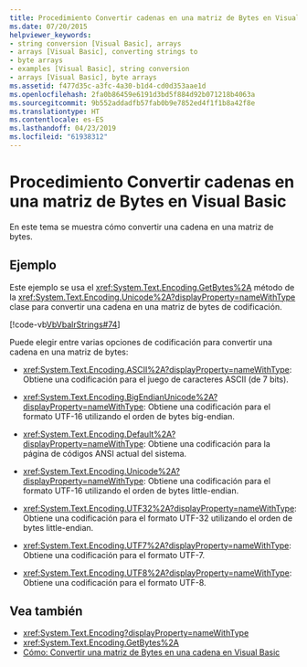 ```yaml
---
title: Procedimiento Convertir cadenas en una matriz de Bytes en Visual Basic
ms.date: 07/20/2015
helpviewer_keywords:
- string conversion [Visual Basic], arrays
- arrays [Visual Basic], converting strings to
- byte arrays
- examples [Visual Basic], string conversion
- arrays [Visual Basic], byte arrays
ms.assetid: f477d35c-a3fc-4a30-b1d4-cd0d353aae1d
ms.openlocfilehash: 2fa0b86459e6191d3bd5f884d92b071218b4063a
ms.sourcegitcommit: 9b552addadfb57fab0b9e7852ed4f1f1b8a42f8e
ms.translationtype: HT
ms.contentlocale: es-ES
ms.lasthandoff: 04/23/2019
ms.locfileid: "61938312"
---
```

# <a name="how-to-convert-strings-into-an-array-of-bytes-in-visual-basic"></a>Procedimiento Convertir cadenas en una matriz de Bytes en Visual Basic
En este tema se muestra cómo convertir una cadena en una matriz de bytes.  
  
## <a name="example"></a>Ejemplo  
 Este ejemplo se usa el <xref:System.Text.Encoding.GetBytes%2A> método de la <xref:System.Text.Encoding.Unicode%2A?displayProperty=nameWithType> clase para convertir una cadena en una matriz de bytes de codificación.  
  
 [!code-vb[VbVbalrStrings#74](~/samples/snippets/visualbasic/VS_Snippets_VBCSharp/VbVbalrStrings/VB/Class2.vb#74)]  
  
 Puede elegir entre varias opciones de codificación para convertir una cadena en una matriz de bytes:  
  
- <xref:System.Text.Encoding.ASCII%2A?displayProperty=nameWithType>: Obtiene una codificación para el juego de caracteres ASCII (de 7 bits).  
  
- <xref:System.Text.Encoding.BigEndianUnicode%2A?displayProperty=nameWithType>: Obtiene una codificación para el formato UTF-16 utilizando el orden de bytes big-endian.  
  
- <xref:System.Text.Encoding.Default%2A?displayProperty=nameWithType>: Obtiene una codificación para la página de códigos ANSI actual del sistema.  
  
- <xref:System.Text.Encoding.Unicode%2A?displayProperty=nameWithType>: Obtiene una codificación para el formato UTF-16 utilizando el orden de bytes little-endian.  
  
- <xref:System.Text.Encoding.UTF32%2A?displayProperty=nameWithType>: Obtiene una codificación para el formato UTF-32 utilizando el orden de bytes little-endian.  
  
- <xref:System.Text.Encoding.UTF7%2A?displayProperty=nameWithType>: Obtiene una codificación para el formato UTF-7.  
  
- <xref:System.Text.Encoding.UTF8%2A?displayProperty=nameWithType>: Obtiene una codificación para el formato UTF-8.  
  
## <a name="see-also"></a>Vea también

- <xref:System.Text.Encoding?displayProperty=nameWithType>
- <xref:System.Text.Encoding.GetBytes%2A>
- [Cómo: Convertir una matriz de Bytes en una cadena en Visual Basic](../../../../visual-basic/programming-guide/language-features/strings/how-to-convert-an-array-of-bytes-into-a-string.md)
